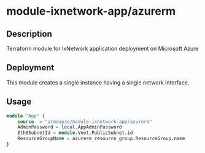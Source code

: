# module-ixnetwork-app/azurerm

## Description
Terraform module for IxNetwork application deployment on Microsoft Azure

## Deployment
This module creates a single instance having a single network interface.

## Usage
```tf
module "App" {
	source  = "armdupre/module-ixnetwork-app/azurerm"
	AdminPassword = local.AppAdminPassword
	Eth0SubnetId = module.Vnet.PublicSubnet.id
	ResourceGroupName = azurerm_resource_group.ResourceGroup.name
}
```